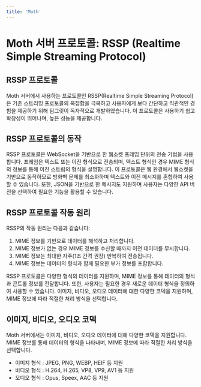 ```yaml
---
title: 'Moth'
---
```


# Moth 서버 프로토콜: RSSP (Realtime Simple Streaming Protocol)

<!-- NOTE
- RSSP 프로토콜 개요
- RSSP 프로토콜 사용법
 -->

## RSSP 프로토콜

Moth 서버에서 사용하는 프로토콜인 RSSP(Realtime Simple Streaming Protocol)은 기존 스트리밍 프로토콜의 복잡함을 극복하고 사용자에게 보다 간단하고 직관적인 경험을 제공하기 위해 팀그릿이 독자적으로 개발하였습니다. 이 프로토콜은 사용하기 쉽고 확장성이 뛰어나며, 높은 성능을 제공합니다.

## RSSP 프로토콜의 동작

RSSP 프로토콜은 WebSocket을 기반으로 한 웹소켓 프레임 단위의 전송 기법을 사용합니다. 프레임은 텍스트 또는 이진 형식으로 전송되며, 텍스트 형식인 경우 MIME 형식의 정보를 통해 이진 스트림의 형식을 설명합니다. 이 프로토콜은 웹 환경에서 웹소켓을 기반으로 동작하므로 방화벽 문제를 최소화하며 텍스트와 이진 메시지를 혼합하여 사용할 수 있습니다. 또한, JSON을 기반으로 한 메시지도 지원하며 사용자는 다양한 API 버전을 선택하여 필요한 기능을 활용할 수 있습니다.

## RSSP 프로토콜 작동 원리

RSSP의 작동 원리는 다음과 같습니다:

1. MIME 정보를 기반으로 데이터를 해석하고 처리합니다.
2. MIME 정보가 없는 경우 MIME 정보를 수신할 때까지 이전 데이터를 무시합니다.
3. MIME 정보는 최대한 자주(1초 간격 권장) 반복하여 전송됩니다.
4. MIME 정보는 데이터의 형식과 함께 필요한 부가 정보를 포함합니다.

RSSP 프로토콜은 다양한 형식의 데이터를 지원하며, MIME 정보를 통해 데이터의 형식과 콘트롤 정보를 전달합니다. 또한, 사용자는 필요한 경우 새로운 데이터 형식을 정의하여 사용할 수 있습니다. 이미지, 비디오, 오디오 데이터에 대한 다양한 코덱을 지원하며, MIME 정보에 따라 적절한 처리 방식을 선택합니다.

## 이미지, 비디오, 오디오 코덱

Moth 서버에서는 이미지, 비디오, 오디오 데이터에 대해 다양한 코덱을 지원합니다. MIME 정보를 통해 데이터의 형식을 나타내며, MIME 정보에 따라 적절한 처리 방식을 선택합니다. 
+ 이미지 형식 : JPEG, PNG, WEBP, HEIF 등 지원
+ 비디오 형식 : H.264, H.265, VP8, VP9, AV1 등 지원
+ 오디오 형식 : Opus, Speex, AAC 등 지원
